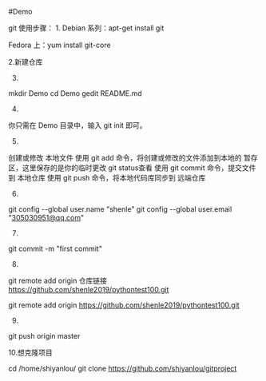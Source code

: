 #Demo

git 使用步骤：
1.
Debian 系列：apt-get install git

Fedora 上：yum install git-core

2.新建仓库

3.
mkdir Demo
cd Demo
gedit README.md

4.
你只需在 Demo 目录中，输入 git init 即可。

5.
创建或修改 本地文件
使用 git add 命令，将创建或修改的文件添加到本地的 暂存区，这里保存的是你的临时更改 git status查看
使用 git commit 命令，提交文件到 本地仓库
使用 git push 命令，将本地代码库同步到 远端仓库

6.

git config --global user.name "shenle"
git config --global user.email "305030951@qq.com"

7.
git commit -m "first commit"

8.
git remote add origin 仓库链接
https://github.com/shenle2019/pythontest100.git

git remote add origin https://github.com/shenle2019/pythontest100.git


9.
git push origin master


10.想克隆项目

cd /home/shiyanlou/
git clone https://github.com/shiyanlou/gitproject
